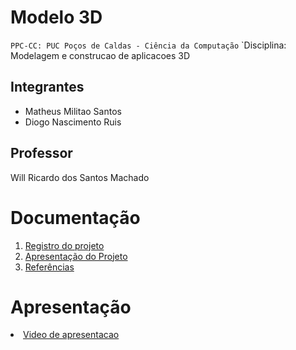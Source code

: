 # Modelo 3D

`PPC-CC: PUC Poços de Caldas - Ciência da Computação`
`Disciplina: Modelagem e construcao de aplicacoes 3D

## Integrantes
- Matheus Militao Santos
- Diogo Nascimento Ruis 

## Professor

Will Ricardo dos Santos Machado

# Documentação

<ol>
<li><a href="docs/1-Registros do projeto.md"> Registro do projeto</a></li>
<li><a href="docs/2-Apresentação do Projeto.md"> Apresentação do Projeto</a></li>
<li><a href="docs/3-Referências.md"> Referências</a></li>
</ol>

# Apresentação

<li><a href="presentation/README.md"> Video de apresentacao</a></li>
